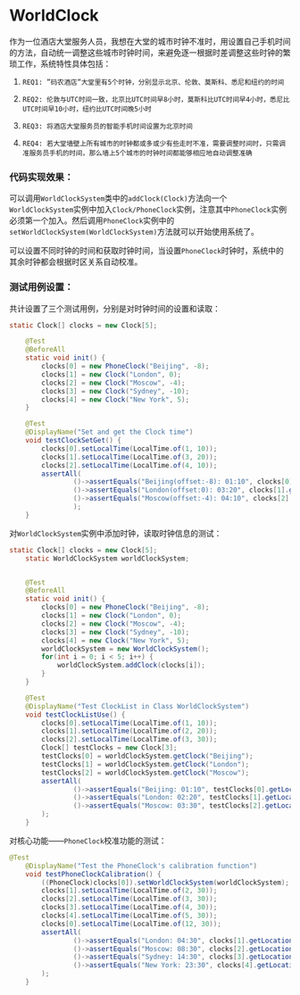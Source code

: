 # WorldClock
作为一位酒店大堂服务人员，我想在大堂的城市时钟不准时，用设置自己手机时间的方法，自动统一调整这些城市时钟时间，来避免逐一根据时差调整这些时钟的繁琐工作，系统特性具体包括：

1)     REQ1: ”码农酒店”大堂里有5个时钟，分别显示北京、伦敦、莫斯科、悉尼和纽约的时间

2)     REQ2: 伦敦与UTC时间一致，北京比UTC时间早8小时，莫斯科比UTC时间早4小时，悉尼比UTC时间早10小时，纽约比UTC时间晚5小时

3)     REQ3: 将酒店大堂服务员的智能手机时间设置为北京时间

4)     REQ4: 若大堂墙壁上所有城市的时钟都或多或少有些走时不准，需要调整时间时，只需调准服务员手机的时间，那么墙上5个城市的时钟时间都能够相应地自动调整准确



### 代码实现效果：

可以调用`WorldClockSystem`类中的`addClock(Clock)`方法向一个`WorldClockSystem`实例中加入`Clock/PhoneClock`实例，注意其中`PhoneClock`实例必须第一个加入。然后调用`PhoneClock`实例中的`setWorldClockSystem(WorldClockSystem)`方法就可以开始使用系统了。

可以设置不同时钟的时间和获取时钟时间，当设置`PhoneClock`时钟时，系统中的其余时钟都会根据时区关系自动校准。



### 测试用例设置：

共计设置了三个测试用例，分别是对时钟时间的设置和读取：

```java
static Clock[] clocks = new Clock[5];

    @Test
    @BeforeAll
    static void init() {
        clocks[0] = new PhoneClock("Beijing", -8);
        clocks[1] = new Clock("London", 0);
        clocks[2] = new Clock("Moscow", -4);
        clocks[3] = new Clock("Sydney", -10);
        clocks[4] = new Clock("New York", 5);
    }

    @Test
    @DisplayName("Set and get the Clock time")
    void testClockSetGet() {
        clocks[0].setLocalTime(LocalTime.of(1, 10));
        clocks[1].setLocalTime(LocalTime.of(3, 20));
        clocks[2].setLocalTime(LocalTime.of(4, 10));
        assertAll(
                ()->assertEquals("Beijing(offset:-8): 01:10", clocks[0].getLocation() + "(offset:" + clocks[0].getUTCOffSet() + "): " + clocks[0].getLocalTime().format(DateTimeFormatter.ofPattern("HH:mm"))),
                ()->assertEquals("London(offset:0): 03:20", clocks[1].getLocation() + "(offset:" + clocks[1].getUTCOffSet() + "): " + clocks[1].getLocalTime().format(DateTimeFormatter.ofPattern("HH:mm"))),
                ()->assertEquals("Moscow(offset:-4): 04:10", clocks[2].getLocation() + "(offset:" + clocks[2].getUTCOffSet() + "): " + clocks[2].getLocalTime().format(DateTimeFormatter.ofPattern("HH:mm")))
                );
    }
```

对`WorldClockSystem`实例中添加时钟，读取时钟信息的测试：

```java
static Clock[] clocks = new Clock[5];
    static WorldClockSystem worldClockSystem;


    @Test
    @BeforeAll
    static void init() {
        clocks[0] = new PhoneClock("Beijing", -8);
        clocks[1] = new Clock("London", 0);
        clocks[2] = new Clock("Moscow", -4);
        clocks[3] = new Clock("Sydney", -10);
        clocks[4] = new Clock("New York", 5);
        worldClockSystem = new WorldClockSystem();
        for(int i = 0; i < 5; i++) {
            worldClockSystem.addClock(clocks[i]);
        }
    }

    @Test
    @DisplayName("Test ClockList in Class WorldClockSystem")
    void testClockListUse() {
        clocks[0].setLocalTime(LocalTime.of(1, 10));
        clocks[1].setLocalTime(LocalTime.of(2, 20));
        clocks[2].setLocalTime(LocalTime.of(3, 30));
        Clock[] testClocks = new Clock[3];
        testClocks[0] = worldClockSystem.getClock("Beijing");
        testClocks[1] = worldClockSystem.getClock("London");
        testClocks[2] = worldClockSystem.getClock("Moscow");
        assertAll(
                ()->assertEquals("Beijing: 01:10", testClocks[0].getLocation() + ": " + testClocks[0].getLocalTime().format(DateTimeFormatter.ofPattern("HH:mm"))),
                ()->assertEquals("London: 02:20", testClocks[1].getLocation() + ": " + testClocks[1].getLocalTime().format(DateTimeFormatter.ofPattern("HH:mm"))),
                ()->assertEquals("Moscow: 03:30", testClocks[2].getLocation() + ": " + testClocks[2].getLocalTime().format(DateTimeFormatter.ofPattern("HH:mm")))
        );
    }
```

对核心功能——`PhoneClock`校准功能的测试：

```java
@Test
    @DisplayName("Test the PhoneClock's calibration function")
    void testPhoneClockCalibration() {
        ((PhoneClock)clocks[0]).setWorldClockSystem(worldClockSystem);
        clocks[1].setLocalTime(LocalTime.of(2, 30));
        clocks[2].setLocalTime(LocalTime.of(3, 30));
        clocks[3].setLocalTime(LocalTime.of(4, 30));
        clocks[4].setLocalTime(LocalTime.of(5, 30));
        clocks[0].setLocalTime(LocalTime.of(12, 30));
        assertAll(
                ()->assertEquals("London: 04:30", clocks[1].getLocation() + ": " + clocks[1].getLocalTime().format(DateTimeFormatter.ofPattern("HH:mm"))),
                ()->assertEquals("Moscow: 08:30", clocks[2].getLocation() + ": " + clocks[2].getLocalTime().format(DateTimeFormatter.ofPattern("HH:mm"))),
                ()->assertEquals("Sydney: 14:30", clocks[3].getLocation() + ": " + clocks[3].getLocalTime().format(DateTimeFormatter.ofPattern("HH:mm"))),
                ()->assertEquals("New York: 23:30", clocks[4].getLocation() + ": " + clocks[4].getLocalTime().format(DateTimeFormatter.ofPattern("HH:mm")))
        );
    }
```

